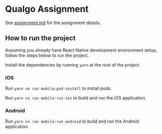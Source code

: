 # Qualgo Assignment

See [assignment.md](./assignment.md) for the assignment details.

## How to run the project

Assuming you already have React Native development environment setup, follow the steps below to run the project.

Install the dependencies by running `yarn` at the root of the project.

### iOS

Run `yarn nx run mobile:pod-install` to install pods.

Run `yarn nx run mobile:run-ios` to build and run the iOS application.

### Android

Run `yarn nx run mobile:run-android` to build and run the Android application.
